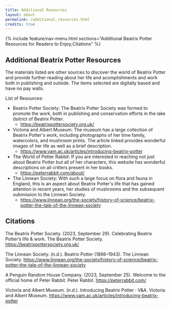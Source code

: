 ```yaml
---
title: Additional Resources
layout: about
permalink: /additional_resources.html
credits: true
---
```


{% include feature/nav-menu.html sections="Additional Beatrix Potter Resources for Readers to Enjoy;Citations" %}

## Additional Beatrix Potter Resources

The materials listed are other sources to discover the world of Beatrix Potter and provide further reading about her life and acomplishments and work both in publishing and outside. The items selected are digitally based and have no pay walls. 

List of Resources: 
* Beatrix Potter Society: The Beatrix Potter Society was formed to promote the work, both in publishing and conservation efforts in the lake dsitrict of Beatrix Potter.
  * https://beatrixpottersociety.org.uk/ 
* Victoria and Albert Museum: The museum has a large collection of Beatrix Potter's work, including photographs of her time family, watercolors, and mushroom prints. The article linked provides wonderful images of her life as well as a brief description.
  * https://www.vam.ac.uk/articles/introducing-beatrix-potter
* The World of Petter Rabbit: If you are interested in reaching not just about Beatrix Potter but all of her characters, this website has wonderful descriptions on all critters present in her books.
  * https://peterrabbit.com/about/
* The Linnean Society: With such a large focus on flora and fauna in England, this is an aspect about Beatrix Potter's life that has gained attention in recent years, her studies of mushrooms and the subsequent submission to the Linnean Society.
  * https://www.linnean.org/the-society/history-of-science/beatrix-potter-the-tale-of-the-linnean-society 

## Citations 
The Beatrix Potter Society. (2023, September 29). Celebrating Beatrix Potter’s life &amp; work. The Beatrix Potter Society. https://beatrixpottersociety.org.uk/ 

The Linnean Society. (n.d.). Beatrix Potter (1866–1943). The Linnean Society. https://www.linnean.org/the-society/history-of-science/beatrix-potter-the-tale-of-the-linnean-society 

A Penguin Random House Company. (2023, September 25). Welcome to the official home of Peter Rabbit. Peter Rabbit. https://peterrabbit.com/ 

Victoria and Albert Museum. (n.d.). Introducing Beatrix Potter · V&amp;A. Victoria and Albert Museum. https://www.vam.ac.uk/articles/introducing-beatrix-potter 
